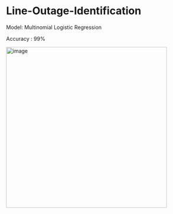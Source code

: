 # Line-Outage-Identification

Model: Multinomial Logistic Regression 

Accuracy : 99%

<img width="435" alt="image" src="https://github.com/ManoBharathi93/Line-Outage-Identification/assets/88357044/c12212a2-deb7-4bda-b295-92cd9d2ae486">
